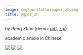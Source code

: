 ```yaml
---
image: img/portfolio/paper_zh.png
title: paper_zh
---
```


by Peng Zhao (demo: [pdf](https://github.com/pzhaonet/bookdownplus/raw/master/inst2/paper_zh/showcase/paper_zh.pdf), [zip](https://github.com/pzhaonet/bookdownplus/raw/master/inst/templates/paper_zh.zip))

academic article in Chinese

<!--more-->

![](https://github.com/pzhaonet/bookdownplus/raw/master/inst2/paper_zh/showcase/cover.png)
![](https://github.com/pzhaonet/bookdownplus/raw/master/inst2/paper_zh/showcase/paper_zh2.png)
![](https://github.com/pzhaonet/bookdownplus/raw/master/inst2/paper_zh/showcase/paper_zh3.png)

